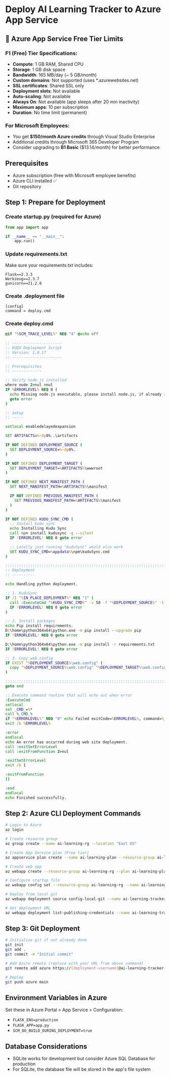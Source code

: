 # Deploy AI Learning Tracker to Azure App Service

## 🎯 Azure App Service Free Tier Limits

### **F1 (Free) Tier Specifications:**
- **Compute**: 1 GB RAM, Shared CPU
- **Storage**: 1 GB disk space
- **Bandwidth**: 165 MB/day (~ 5 GB/month)
- **Custom domains**: Not supported (uses *.azurewebsites.net)
- **SSL certificates**: Shared SSL only
- **Deployment slots**: Not available
- **Auto-scaling**: Not available
- **Always On**: Not available (app sleeps after 20 min inactivity)
- **Maximum apps**: 10 per subscription
- **Duration**: No time limit (permanent)

### **For Microsoft Employees:**
- You get **$150/month Azure credits** through Visual Studio Enterprise
- Additional credits through Microsoft 365 Developer Program
- Consider upgrading to **B1 Basic** ($13.14/month) for better performance

## Prerequisites
- Azure subscription (free with Microsoft employee benefits)
- Azure CLI installed ✅
- Git repository

## Step 1: Prepare for Deployment

### Create startup.py (required for Azure)
```python
from app import app

if __name__ == "__main__":
    app.run()
```

### Update requirements.txt
Make sure your requirements.txt includes:
```
Flask==2.3.3
Werkzeug==2.3.7
gunicorn==21.2.0
```

### Create .deployment file
```
[config]
command = deploy.cmd
```

### Create deploy.cmd
```cmd
@if "%SCM_TRACE_LEVEL%" NEQ "4" @echo off

:: ----------------------
:: KUDU Deployment Script
:: Version: 1.0.17
:: ----------------------

:: Prerequisites
:: -------------

:: Verify node.js installed
where node 2>nul >nul
IF %ERRORLEVEL% NEQ 0 (
  echo Missing node.js executable, please install node.js, if already installed make sure it can be reached from current environment.
  goto error
)

:: Setup
:: -----

setlocal enabledelayedexpansion

SET ARTIFACTS=%~dp0%..\artifacts

IF NOT DEFINED DEPLOYMENT_SOURCE (
  SET DEPLOYMENT_SOURCE=%~dp0%.
)

IF NOT DEFINED DEPLOYMENT_TARGET (
  SET DEPLOYMENT_TARGET=%ARTIFACTS%\wwwroot
)

IF NOT DEFINED NEXT_MANIFEST_PATH (
  SET NEXT_MANIFEST_PATH=%ARTIFACTS%\manifest

  IF NOT DEFINED PREVIOUS_MANIFEST_PATH (
    SET PREVIOUS_MANIFEST_PATH=%ARTIFACTS%\manifest
  )
)

IF NOT DEFINED KUDU_SYNC_CMD (
  :: Install kudu sync
  echo Installing Kudu Sync
  call npm install kudusync -g --silent
  IF !ERRORLEVEL! NEQ 0 goto error

  :: Locally just running "kuduSync" would also work
  SET KUDU_SYNC_CMD=%appdata%\npm\kuduSync.cmd
)

::::::::::::::::::::::::::::::::::::::::::::::::::::::::::::::::::::::::::::::::::::::::::::::::::::::::::::::::::::::::::::::::::
:: Deployment
:: ----------

echo Handling python deployment.

:: 1. KuduSync
IF /I "%IN_PLACE_DEPLOYMENT%" NEQ "1" (
  call :ExecuteCmd "%KUDU_SYNC_CMD%" -v 50 -f "%DEPLOYMENT_SOURCE%" -t "%DEPLOYMENT_TARGET%" -n "%NEXT_MANIFEST_PATH%" -p "%PREVIOUS_MANIFEST_PATH%" -i ".git;.hg;.deployment;deploy.cmd"
  IF !ERRORLEVEL! NEQ 0 goto error
)

:: 2. Install packages
echo Pip install requirements.
D:\home\python364x64\python.exe -m pip install --upgrade pip
IF !ERRORLEVEL! NEQ 0 goto error

D:\home\python364x64\python.exe -m pip install -r requirements.txt
IF !ERRORLEVEL! NEQ 0 goto error

:: 3. Copy web.config
IF EXIST "%DEPLOYMENT_SOURCE%\web.config" (
  copy "%DEPLOYMENT_SOURCE%\web.config" "%DEPLOYMENT_TARGET%\web.config"
)

::::::::::::::::::::::::::::::::::::::::::::::::::::::::::::::::::::::::::::::::::::::::::::::::::::::::::::::::::::::::::::::::::
goto end

:: Execute command routine that will echo out when error
:ExecuteCmd
setlocal
set _CMD_=%*
call %_CMD_%
if "%ERRORLEVEL%" NEQ "0" echo Failed exitCode=%ERRORLEVEL%, command=%_CMD_%
exit /b %ERRORLEVEL%

:error
endlocal
echo An error has occurred during web site deployment.
call :exitSetErrorLevel
call :exitFromFunction 2>nul

:exitSetErrorLevel
exit /b 1

:exitFromFunction
()

:end
endlocal
echo Finished successfully.
```

## Step 2: Azure CLI Deployment Commands

```bash
# Login to Azure
az login

# Create resource group
az group create --name ai-learning-rg --location "East US"

# Create App Service plan (Free tier)
az appservice plan create --name ai-learning-plan --resource-group ai-learning-rg --sku F1 --is-linux

# Create web app
az webapp create --resource-group ai-learning-rg --plan ai-learning-plan --name ai-learning-tracker-[your-name] --runtime "PYTHON|3.9"

# Configure startup file
az webapp config set --resource-group ai-learning-rg --name ai-learning-tracker-[your-name] --startup-file "startup.py"

# Deploy from local git
az webapp deployment source config-local-git --name ai-learning-tracker-[your-name] --resource-group ai-learning-rg

# Get deployment URL
az webapp deployment list-publishing-credentials --name ai-learning-tracker-[your-name] --resource-group ai-learning-rg
```

## Step 3: Git Deployment

```bash
# Initialize git if not already done
git init
git add .
git commit -m "Initial commit"

# Add Azure remote (replace with your URL from above command)
git remote add azure https://[deployment-username]@ai-learning-tracker-[your-name].scm.azurewebsites.net/ai-learning-tracker-[your-name].git

# Deploy
git push azure main
```

## Environment Variables in Azure
Set these in Azure Portal > App Service > Configuration:

- `FLASK_ENV=production`
- `FLASK_APP=app.py`
- `SCM_DO_BUILD_DURING_DEPLOYMENT=true`

## Database Considerations
- SQLite works for development but consider Azure SQL Database for production
- For SQLite, the database file will be stored in the app's file system
